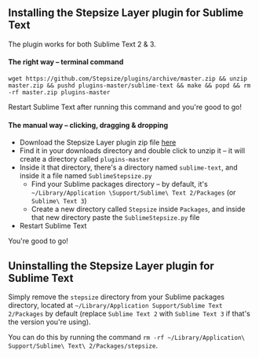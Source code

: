## Installing the Stepsize Layer plugin for Sublime Text

The plugin works for both Sublime Text 2 & 3.

#### The right way – terminal command

`wget https://github.com/Stepsize/plugins/archive/master.zip && unzip master.zip && pushd plugins-master/sublime-text && make && popd && rm -rf master.zip plugins-master`

Restart Sublime Text after running this command and you're good to go!

#### The manual way – clicking, dragging & dropping

- Download the Stepsize Layer plugin zip file [here](https://github.com/Stepsize/plugins/archive/master.zip)
- Find it in your downloads directory and double click to unzip it – it will create a directory called `plugins-master`
- Inside it that directory, there's a directory named `sublime-text`, and inside it a file named `SublimeStepsize.py`
  - Find your Sublime packages directory – by default, it's `~/Library/Application \Support/Sublime\ Text 2/Packages` (or `Sublime\ Text 3`)
  - Create a new directory called `Stepsize` inside `Packages`, and inside that new directory paste the `SublimeStepsize.py` file
- Restart Sublime Text

You're good to go!

## Uninstalling the Stepsize Layer plugin for Sublime Text

Simply remove the `stepsize` directory from your Sublime packages directory, located at `~/Library/Application Support/Sublime Text 2/Packages` by default (replace `Sublime Text 2` with `Sublime Text 3` if that's the version you're using).

You can do this by running the command `rm -rf ~/Library/Application\ Support/Sublime\ Text\ 2/Packages/stepsize`.
